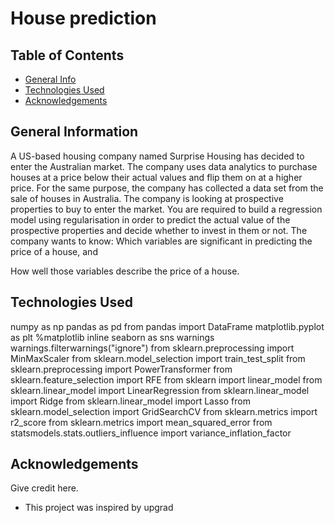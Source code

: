 # House prediction
> 

## Table of Contents
* [General Info](#general-information)
* [Technologies Used](#technologies-used)
* [Acknowledgements](#acknowledgements)

<!-- You can include any other section that is pertinent to your problem -->

## General Information
A US-based housing company named Surprise Housing has decided to enter the Australian market. The company uses data analytics to purchase houses at a price below their actual values and flip them on at a higher price. For the same purpose, the company has collected a data set from the sale of houses in Australia.
The company is looking at prospective properties to buy to enter the market. You are required to build a regression model using regularisation in order to predict the actual value of the prospective properties and decide whether to invest in them or not.
The company wants to know:
Which variables are significant in predicting the price of a house, and

How well those variables describe the price of a house.

<!-- You don't have to answer all the questions - just the ones relevant to your project. -->


<!-- You don't have to answer all the questions - just the ones relevant to your project. -->


## Technologies Used
numpy as np
pandas as pd
from pandas import DataFrame
matplotlib.pyplot as plt
%matplotlib inline
seaborn as sns
warnings
warnings.filterwarnings("ignore")
from sklearn.preprocessing import MinMaxScaler
from sklearn.model_selection import train_test_split
from sklearn.preprocessing import PowerTransformer
from sklearn.feature_selection import RFE
from sklearn import linear_model
from sklearn.linear_model import LinearRegression
from sklearn.linear_model import Ridge
from sklearn.linear_model import Lasso
from sklearn.model_selection import GridSearchCV
from sklearn.metrics import r2_score
from sklearn.metrics import mean_squared_error
from statsmodels.stats.outliers_influence import variance_inflation_factor

<!-- As the libraries versions keep on changing, it is recommended to mention the version of library used in this project -->

## Acknowledgements
Give credit here.
- This project was inspired by upgrad



<!-- Optional -->
<!-- ## License -->
<!-- This project is open source and available under the [... License](). -->

<!-- You don't have to include all sections - just the one's relevant to your project -->